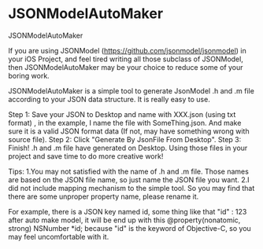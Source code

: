 # JSONModelAutoMaker
JSONModelAutoMaker

If you are using JSONModel (https://github.com/jsonmodel/jsonmodel) in your iOS Project, and feel tired writing all those subclass of JSONModel, then JSONModelAutoMaker may be your choice to reduce some of your boring work.

JSONModelAutoMaker is a simple tool to generate JsonModel .h and .m file according to your JSON data structure.
It is really easy to use. 


Step 1: Save your JSON to Desktop and name with XXX.json (using txt format) , in the example, I name the file with SomeThing.json. And make sure it is a valid JSON format data (If not, may have something wrong with source file).
Step 2: Click "Generate By JsonFile From Desktop".
Step 3: Finish! .h and .m file have generated on Desktop. Using those files in your project and save time to do more creative work!

Tips:
1.You may not satisfied with the name of .h and .m file. Those names are based on the JSON file name, so just name the JSON file you want.
2.I did not include mapping mechanism to the simple tool. So you may find that there are some unproper property name, please rename it.

For example, there is a JSON key named id, some thing like that
    "id" : 123
after auto make model, it will be end up with this
    @property(nonatomic, strong) NSNumber *id;
because "id" is the keyword of Objective-C, so you may feel uncomfortable with it.
